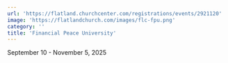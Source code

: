 ```yaml
---
url: 'https://flatland.churchcenter.com/registrations/events/2921120'
image: 'https://flatlandchurch.com/images/flc-fpu.png'
category: ''
title: 'Financial Peace University'
---
```


September 10 - November 5, 2025
